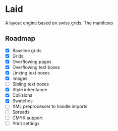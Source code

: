 # Laid

A layout engine based on swiss grids. The manifesto 

## Roadmap

- [x] Baseline grids
- [x] Grids
- [x] Overflowing pages
- [x] Overflowing text boxes
- [x] Linking text boxes
- [x] Images
- [ ] Sibling text boxes
- [x] Style inheritance
- [x] Collisions
- [x] Swatches
- [ ] XML preprocesser to handle imports
- [ ] Spreads
- [ ] CMYK support
- [ ] Print settings